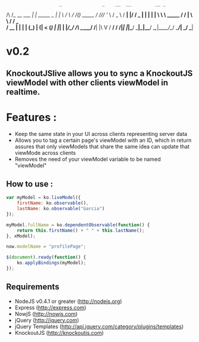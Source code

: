                         _               _    __  __         __ _           
  /\ /\_ __   ___   ___| | _____  _   _| |_  \ \/ _\       / /(_)_   _____ 
 / //_/ '_ \ / _ \ / __| |/ / _ \| | | | __|  \ \ \ _____ / / | \ \ / / _ \
/ __ \| | | | (_) | (__|   < (_) | |_| | |_/\_/ /\ \_____/ /__| |\ V /  __/
\/  \/|_| |_|\___/ \___|_|\_\___/ \__,_|\__\___/\__/     \____/_| \_/ \___|
                                                                           


# v0.2

## KnockoutJSlive allows you to sync a KnockoutJS viewModel with other clients viewModel in realtime. 

# Features :

- Keep the same state in your UI across clients representing server data
- Allows you to tag a certain page's viewModel with an ID, which in return assures that only viewModels that share the same idea can update that viewMode across clients
- Removes the need of your viewModel variable to be named "viewModel"

## How to use :

``` js
var myModel = ko.liveModel({
	firstName: ko.observable(),
	lastName: ko.observable("Garcia")
});

myModel.fullName = ko.dependentObservable(function() {
	return this.firstName() + " " + this.lastName();
}, xModel);

now.modelName = "profilePage";

$(document).ready(function() {
	ko.applyBindings(myModel);
});
```

## Requirements

- NodeJS v0.4.1 or greater (http://nodejs.org)
 - Express (http://express.com)
  - NowjS (http://nowjs.com)
- jQuery (http://jquery.com)
- jQuery Templates (http://api.jquery.com/category/plugins/templates)
- KnockoutJS (http://knockoutjs.com)